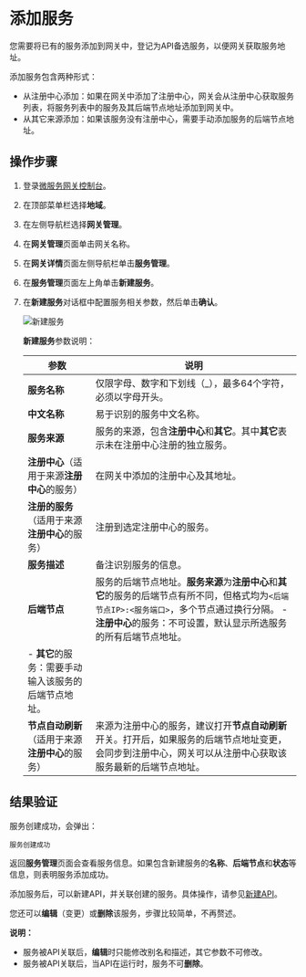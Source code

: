 # 添加服务

您需要将已有的服务添加到网关中，登记为API备选服务，以便网关获取服务地址。

添加服务包含两种形式：

-   从注册中心添加：如果在网关中添加了注册中心，网关会从注册中心获取服务列表，将服务列表中的服务及其后端节点地址添加到网关中。
-   从其它来源添加：如果该服务没有注册中心，需要手动添加服务的后端节点地址。

## 操作步骤

1.  登录[微服务网关控制台](https://microgw.console.aliyun.com/)。

2.  在顶部菜单栏选择**地域**。

3.  在左侧导航栏选择**网关管理**。

4.  在**网关管理**页面单击网关名称。

5.  在**网关详情**页面左侧导航栏单击**服务管理**。

6.  在**服务管理**页面左上角单击**新建服务**。

7.  在**新建服务**对话框中配置服务相关参数，然后单击**确认**。

    ![新建服务](https://static-aliyun-doc.oss-accelerate.aliyuncs.com/assets/img/zh-CN/5331446951/p84663.png)

    **新建服务**参数说明：

    |参数|说明|
    |--|--|
    |**服务名称**|仅限字母、数字和下划线（\_），最多64个字符，必须以字母开头。|
    |**中文名称**|易于识别的服务中文名称。|
    |**服务来源**|服务的来源，包含**注册中心**和**其它**。其中**其它**表示未在注册中心注册的独立服务。|
    |**注册中心**（适用于来源**注册中心**的服务）|在网关中添加的注册中心及其地址。|
    |**注册的服务**（适用于来源**注册中心**的服务）|注册到选定注册中心的服务。|
    |**服务描述**|备注识别服务的信息。|
    |**后端节点**|服务的后端节点地址。**服务来源**为**注册中心**和**其它**的服务的后端节点有所不同，但格式均为`<后端节点IP>:<服务端口>`，多个节点通过换行分隔。    -   **注册中心**的服务：不可设置，默认显示所选服务的所有后端节点地址。
    -   **其它**的服务：需要手动输入该服务的后端节点地址。 |
    |**节点自动刷新**（适用于来源**注册中心**的服务）|来源为注册中心的服务，建议打开**节点自动刷新**开关。打开后，如果服务的后端节点地址变更，会同步到注册中心，网关可以从注册中心获取该服务最新的后端节点地址。|


## 结果验证

服务创建成功，会弹出：

```
服务创建成功
```

返回**服务管理**页面会查看服务信息。如果包含新建服务的**名称**、**后端节点**和**状态**等信息，则表明服务添加成功。

添加服务后，可以新建API，并关联创建的服务。具体操作，请参见[新建API]()。

您还可以**编辑**（变更）或**删除**该服务，步骤比较简单，不再赘述。

**说明：**

-   服务被API关联后，**编辑**时只能修改别名和描述，其它参数不可修改。
-   服务被API关联后，当API在运行时，服务不可**删除**。

